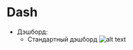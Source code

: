 # Dash
- Дэшборд:
  - Стандартный дэшборд
  ![alt text](https://github.com/mumok4/infograph/blob/main/dash/imgs/countries.bmp)
